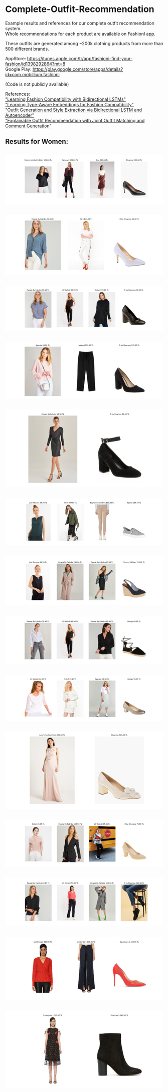 # Complete-Outfit-Recommendation

Example results and references for our complete outfit recommendation system. <br/>
Whole recommendations for each product are available on FashionI app.

These outfits are generated among ~200k clothing products from more than 500 different brands. 

AppStore: https://itunes.apple.com/tr/app/fashioni-find-your-fashion/id1398292864?mt=8 <br/>
Google Play: https://play.google.com/store/apps/details?id=com.mobillium.fashioni <br/>

(Code is not publicly available)

References: <br/>
["Learning Fashion Compatibility with Bidirectional LSTMs"](https://arxiv.org/pdf/1707.05691.pdf) <br/>
["Learning Type-Aware Embeddings for Fashion Compatibility"](https://arxiv.org/pdf/1803.09196.pdf) <br/>
["Outfit Generation and Style Extraction via Bidirectional LSTM and Autoencoder"](https://arxiv.org/pdf/1807.03133.pdf) <br/>
["Explainable Outfit Recommendation with Joint Outfit Matching and Comment Generation"](https://arxiv.org/pdf/1806.08977.pdf) <br/>


Results for Women:
---
![Example-1](images/21936163_2_2.png)
---
![Example-2](images/21926710_1_2.png)
---
![Example-3](images/19718046_2_2.png)
---
![Example-4](images/20418394_2_2.png)
---
![Example-5](images/20469366_2_2.png)
---
![Example-6](images/20490397_2_2.png)
---
![Example-7](images/20490402_0_2.png)
---
![Example-8](images/20580528_0_2.png)
---
![Example-9](images/20617806_2_2.png)
---
![Example-10](images/20668187_0_2.png)
---
![Example-11](images/20706009_0_2.png)
---
![Example-12](images/21857449_0_2.png)
---
![Example-13](images/21923333_1_2.png)
---
![Example-14](images/21924648_0_2.png)
---
